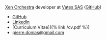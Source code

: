 [Xen Orchestra](https://xen-orchestra.com/) developer at [Vates SAS](https://vates.fr/) ([GitHub](https://github.com/vatesfr/xen-orchestra/))

- [GitHub](https://github.com/pdonias)
- [LinkedIn](https://www.linkedin.com/in/pdonias)
- [Curriculum Vitae]({% link /cv.pdf %})
- [pierre.donias@gmail.com](mailto:pierre.donias@gmail.com)
